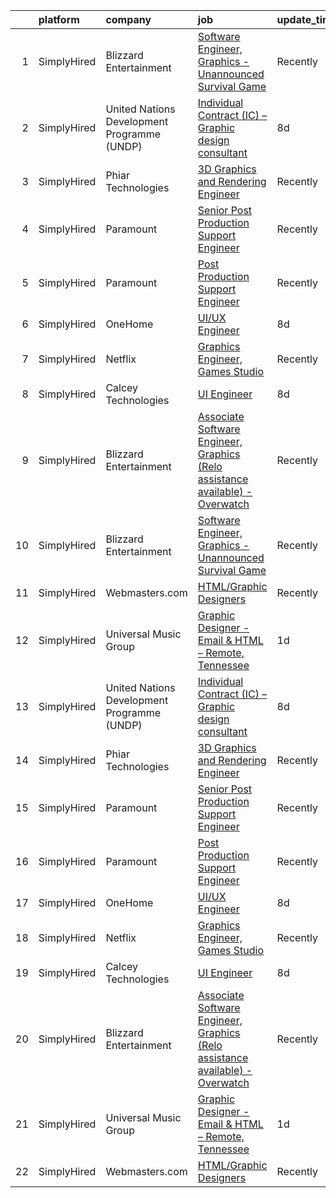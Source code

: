 

|    | platform    | company                                     | job                                                                                                                                                                                        | update_time   | location         |
|---:|:------------|:--------------------------------------------|:-------------------------------------------------------------------------------------------------------------------------------------------------------------------------------------------|:--------------|:-----------------|
|  1 | SimplyHired | Blizzard Entertainment                      | [Software Engineer, Graphics - Unannounced Survival Game](https://www.simplyhired.com/job/NUK4mbBCRI5wIENh-DNnNuS2SQlef6skaQhhcWJ6Ry3dJh5-F1ZZSA?q=graphic+engineer)                       | Recently      | Irvine, CA       |
|  2 | SimplyHired | United Nations Development Programme (UNDP) | [Individual Contract (IC) – Graphic design consultant](https://www.simplyhired.com/job/uKQzesBcSXxkTM_XBZqoUNPcUeEc4_9iwHwrLZjmBm-kzinkTxIv8g?q=graphic+engineer)                          | 8d            | Remote           |
|  3 | SimplyHired | Phiar Technologies                          | [3D Graphics and Rendering Engineer](https://www.simplyhired.com/job/I8CoK8QizGOSSo6DIv_jxyDJmeCUr8BVaZdJTEk7OhDxkRBq2JQ1mA?q=graphic+engineer)                                            | Recently      | Redwood City, CA |
|  4 | SimplyHired | Paramount                                   | [Senior Post Production Support Engineer](https://www.simplyhired.com/job/Myga4VHcQQiZ-obZ05Drq9kiJhuPlGetIn9DkLCLl_8pNB_pG1LlNg?q=graphic+engineer)                                       | Recently      | New York, NY     |
|  5 | SimplyHired | Paramount                                   | [Post Production Support Engineer](https://www.simplyhired.com/job/gHW1O_dzCRJC0tY_qYaandEAMTnsXd4kNzT8tAeI7byL2QY67AdJFA?q=graphic+engineer)                                              | Recently      | New York, NY     |
|  6 | SimplyHired | OneHome                                     | [UI/UX Engineer](https://www.simplyhired.com/job/YuhJTOLkG6Kq5nmq7mYvq1wsu_cNU27ZpSeoi6GjVAmQBWaEe-4Jig?q=graphic+engineer)                                                                | 8d            | Remote           |
|  7 | SimplyHired | Netflix                                     | [Graphics Engineer, Games Studio](https://www.simplyhired.com/job/R99sop4w15-z4eNYOl5e1cwgJA1OrxTWdlftBWBNpw8hEG9Vmc1eyw?q=graphic+engineer)                                               | Recently      | Los Angeles, CA  |
|  8 | SimplyHired | Calcey Technologies                         | [UI Engineer](https://www.simplyhired.com/job/GAOyCm385asyPKFJeH8O6VjoFp4U7_tT7sG7XBn_fmSy2X7lK0ldKA?q=graphic+engineer)                                                                   | 8d            | Las Vegas, NV    |
|  9 | SimplyHired | Blizzard Entertainment                      | [Associate Software Engineer, Graphics (Relo assistance available) - Overwatch](https://www.simplyhired.com/job/JwATJeNSdxmGexly0zyfP4dg5tLfk1izCoBk20ZQiSi490-cxSHmGQ?q=graphic+engineer) | Recently      | Irvine, CA       |
| 10 | SimplyHired | Blizzard Entertainment                      | [Software Engineer, Graphics - Unannounced Survival Game](https://www.simplyhired.com/job/NUK4mbBCRI5wIENh-DNnNuS2SQlef6skaQhhcWJ6Ry3dJh5-F1ZZSA?q=graphic+engineer)                       | Recently      | Irvine, CA       |
| 11 | SimplyHired | Webmasters.com                              | [HTML/Graphic Designers](https://www.simplyhired.com/job/1S2ki1F2e97xk1bn0P3q05lu3BQ0Tpk7KwB7Zii_z8pQmxmAAOWD5g?q=graphic+engineer)                                                        | Recently      | Tampa, FL        |
| 12 | SimplyHired | Universal Music Group                       | [Graphic Designer - Email & HTML – Remote, Tennessee](https://www.simplyhired.com/job/F3UK63mduqSOR9gVDMvWGGtSEvLy5-H3Kgx5SgeJOrP09C3itoxJSw?q=graphic+engineer)                           | 1d            | Tennessee        |
| 13 | SimplyHired | United Nations Development Programme (UNDP) | [Individual Contract (IC) – Graphic design consultant](https://www.simplyhired.com/job/uKQzesBcSXxkTM_XBZqoUNPcUeEc4_9iwHwrLZjmBm-kzinkTxIv8g?q=graphic+engineer)                          | 8d            | Remote           |
| 14 | SimplyHired | Phiar Technologies                          | [3D Graphics and Rendering Engineer](https://www.simplyhired.com/job/I8CoK8QizGOSSo6DIv_jxyDJmeCUr8BVaZdJTEk7OhDxkRBq2JQ1mA?q=graphic+engineer)                                            | Recently      | Redwood City, CA |
| 15 | SimplyHired | Paramount                                   | [Senior Post Production Support Engineer](https://www.simplyhired.com/job/Myga4VHcQQiZ-obZ05Drq9kiJhuPlGetIn9DkLCLl_8pNB_pG1LlNg?q=graphic+engineer)                                       | Recently      | New York, NY     |
| 16 | SimplyHired | Paramount                                   | [Post Production Support Engineer](https://www.simplyhired.com/job/gHW1O_dzCRJC0tY_qYaandEAMTnsXd4kNzT8tAeI7byL2QY67AdJFA?q=graphic+engineer)                                              | Recently      | New York, NY     |
| 17 | SimplyHired | OneHome                                     | [UI/UX Engineer](https://www.simplyhired.com/job/YuhJTOLkG6Kq5nmq7mYvq1wsu_cNU27ZpSeoi6GjVAmQBWaEe-4Jig?q=graphic+engineer)                                                                | 8d            | Remote           |
| 18 | SimplyHired | Netflix                                     | [Graphics Engineer, Games Studio](https://www.simplyhired.com/job/R99sop4w15-z4eNYOl5e1cwgJA1OrxTWdlftBWBNpw8hEG9Vmc1eyw?q=graphic+engineer)                                               | Recently      | Los Angeles, CA  |
| 19 | SimplyHired | Calcey Technologies                         | [UI Engineer](https://www.simplyhired.com/job/GAOyCm385asyPKFJeH8O6VjoFp4U7_tT7sG7XBn_fmSy2X7lK0ldKA?q=graphic+engineer)                                                                   | 8d            | Las Vegas, NV    |
| 20 | SimplyHired | Blizzard Entertainment                      | [Associate Software Engineer, Graphics (Relo assistance available) - Overwatch](https://www.simplyhired.com/job/JwATJeNSdxmGexly0zyfP4dg5tLfk1izCoBk20ZQiSi490-cxSHmGQ?q=graphic+engineer) | Recently      | Irvine, CA       |
| 21 | SimplyHired | Universal Music Group                       | [Graphic Designer - Email & HTML – Remote, Tennessee](https://www.simplyhired.com/job/F3UK63mduqSOR9gVDMvWGGtSEvLy5-H3Kgx5SgeJOrP09C3itoxJSw?q=graphic+engineer)                           | 1d            | Tennessee        |
| 22 | SimplyHired | Webmasters.com                              | [HTML/Graphic Designers](https://www.simplyhired.com/job/1S2ki1F2e97xk1bn0P3q05lu3BQ0Tpk7KwB7Zii_z8pQmxmAAOWD5g?q=graphic+engineer)                                                        | Recently      | Tampa, FL        |